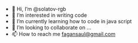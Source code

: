 - 👋 Hi, I’m @solatov-rgb
- 👀 I’m interested in writing code 
- 🌱 I’m currently learning how to code in java script
- 💞️ I’m looking to collaborate on ...
- 📫 How to reach me fagansaul@gmail.com

<!---
solatov-rgb/solatov-rgb is a ✨ special ✨ repository because its `README.md` (this file) appears on your GitHub profile.
You can click the Preview link to take a look at your changes.
--->
